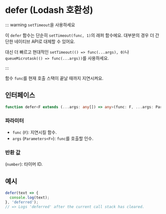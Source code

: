 # defer (Lodash 호환성)

::: warning `setTimeout`을 사용하세요

이 `defer` 함수는 단순히 `setTimeout(func, 1)`의 래퍼 함수에요. 대부분의 경우 더 간단한 네이티브 API로 대체할 수 있어요.

대신 더 빠르고 현대적인 `setTimeout(() => func(...args), 0)`나 `queueMicrotask(() => func(...args))`를 사용하세요.

:::

함수 `func`를 현재 호출 스택이 끝날 때까지 지연시켜요.

## 인터페이스

```typescript
function defer<F extends (...args: any[]) => any>(func: F, ...args: Parameters<F>): number;
```

### 파라미터

- `func` (`F`): 지연시킬 함수.
- `args` (`Parameters<F>`): `func`를 호출할 인수.

### 반환 값

(`number`): 타이머 ID.

## 예시

```typescript
defer(text => {
  console.log(text);
}, 'deferred');
// => Logs 'deferred' after the current call stack has cleared.
```
